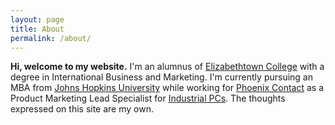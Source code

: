```yaml
---
layout: page
title: About
permalink: /about/
---
```


**Hi, welcome to my website.** I'm an alumnus of <a href="http://www.etown.edu/">Elizabethtown College</a> with a degree in International Business and Marketing. I'm currently pursuing an MBA from [Johns Hopkins University](http://jhu.edu) while working for <a href="http://www.phoenixcontact.com/usa_home/"> Phoenix Contact</a> as a Product Marketing Lead Specialist for <a href="http://www.phoenixcontact.com/valueline">Industrial PCs</a>. The thoughts expressed on this site are my own.

<div class="g-person" data-width="273" data-href="//plus.google.com/118351933825524666120" data-theme="light" data-layout="landscape" data-rel="author"></div>

<script type="text/javascript">
  (function() {
    var po = document.createElement('script'); po.type = 'text/javascript'; po.async = true;
    po.src = 'https://apis.google.com/js/plusone.js';
    var s = document.getElementsByTagName('script')[0]; s.parentNode.insertBefore(po, s);
  })();
</script>
